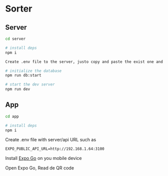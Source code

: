 # Sorter

## Server

```sh
cd server

# install deps
npm i

Create .env file to the server, justo copy and paste the exist one and change tha name to ".env" 

# initialize the database
npm run db:start

# start the dev server
npm run dev
```

## App

```sh
cd app

# install deps
npm i
```

Create .env file with server/api URL such as

```env
EXPO_PUBLIC_API_URL=http://192.168.1.64:3100
```

Install [Expo Go](https://expo.dev/go) on you mobile device 

Open Expo Go, Read de QR code

